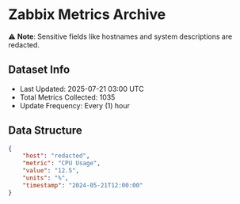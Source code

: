 # Zabbix Metrics Archive

⚠️ **Note**: Sensitive fields like hostnames and system descriptions are redacted.

## Dataset Info
- Last Updated: 2025-07-21 03:00 UTC
- Total Metrics Collected: 1035
- Update Frequency: Every (1) hour

## Data Structure
```json
{
    "host": "redacted",
    "metric": "CPU Usage",
    "value": "12.5",
    "units": "%",
    "timestamp": "2024-05-21T12:00:00"
}
```
